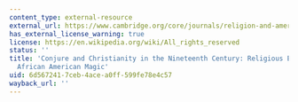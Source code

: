 ```yaml
---
content_type: external-resource
external_url: https://www.cambridge.org/core/journals/religion-and-american-culture/article/abs/conjure-and-christianity-in-the-nineteenth-century-religious-elements-in-african-american-magic/4EA31D87FF0CB9BC7DAA0CE58E220D8C#
has_external_license_warning: true
license: https://en.wikipedia.org/wiki/All_rights_reserved
status: ''
title: 'Conjure and Christianity in the Nineteenth Century: Religious Elements in
  African American Magic'
uid: 6d567241-7ceb-4ace-a0ff-599fe78e4c57
wayback_url: ''
---
```

